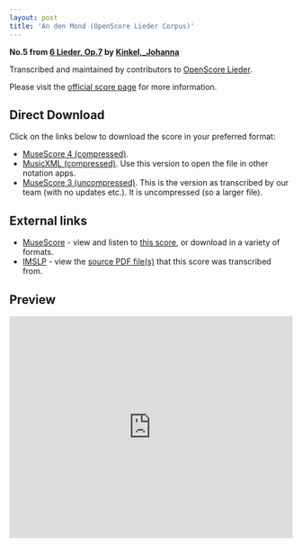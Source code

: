 ```yaml
---
layout: post
title: 'An den Mond (OpenScore Lieder Corpus)'
---
```


__No.5 from [6 Lieder, Op.7](https://fourscoreandmore.org/openscore/lieder/Kinkel,_Johanna/6_Lieder,_Op.7/) by [Kinkel,_Johanna](https://fourscoreandmore.org/openscore/lieder/Kinkel,_Johanna)__

Transcribed and maintained by contributors to [OpenScore Lieder].

Please visit the [official score page] for more information.

[official score page]: https://musescore.com/openscore-lieder-corpus/scores/6153376
[OpenScore Lieder]: https://musescore.com/openscore-lieder-corpus

## Direct Download

Click on the links below to download the score in your preferred format:
- [MuseScore 4 (compressed)](https://fourscoreandmore.org/openscore/lieder/Kinkel,_Johanna/6_Lieder,_Op.7/5_An_den_Mond.mscz).
- [MusicXML (compressed)](https://fourscoreandmore.org/openscore/lieder/Kinkel,_Johanna/6_Lieder,_Op.7/5_An_den_Mond.mxl). Use this version to open the file in other notation apps.
- [MuseScore 3 (uncompressed)](https://raw.githubusercontent.com/OpenScore/Lieder/refs/heads/main/scores/Kinkel,_Johanna/6_Lieder,_Op.7/5_An_den_Mond/lc6153376.mscx). This is the version as transcribed by our team (with no updates etc.). It is uncompressed (so a larger file).

## External links

- [MuseScore] - view and listen to [this score][MuseScore], or download in a variety of formats.
- [IMSLP] - view the [source PDF file(s)][IMSLP] that this score was transcribed from.

[MuseScore]: https://musescore.com/score/6153376
[IMSLP]: https://imslp.org/wiki/Special:ReverseLookup/617921

## Preview

<iframe width="100%" height="394" src="https://musescore.com/openscore-lieder-corpus/scores/6153376/embed" frameborder="0" allowfullscreen allow="autoplay; fullscreen"></iframe>
